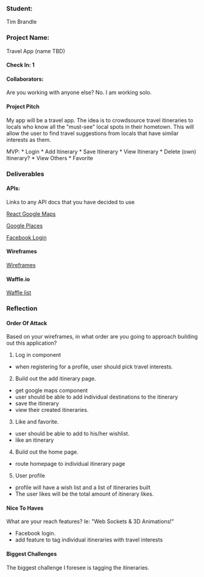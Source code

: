 ### Student:
Tim Brandle

### Project Name:  
Travel App (name TBD)

#### Check In: 1  

#### Collaborators:  
Are you working with anyone else?
No. I am working solo.

#### Project Pitch  

My app will be a travel app.  The idea is to crowdsource travel itineraries to locals  who know all the "must-see" local spots in their hometown. This will allow the user to find travel suggestions from locals that have similar interests as them.

MVP:
    * Login
    * Add Itinerary
    * Save Itinerary
    * View Itinerary
    * Delete (own) Itinerary?
    * View Others
    * Favorite

### Deliverables  

#### APIs:  
Links to any API docs that you have decided to use

[React Google Maps](https://github.com/tomchentw/react-google-maps)

[Google Places](https://developers.google.com/places/javascript/)

[Facebook Login](https://developers.facebook.com/apps/1813318108989208/fb-login/)


#### Wireframes  
[Wireframes](http://imgur.com/a/UrmFI)

#### Waffle.io
[Waffle list](https://waffle.io/tbrandle/Travel-App)


### Reflection  

#### Order Of Attack  
Based on your wireframes, in what order are you going to approach building out this application?

1. Log in component
  * when registering for a profile, user should pick travel interests.


2. Build out the add itinerary page.
  * get google maps component
  * user should be able to add individual destinations to the itinerary
  * save the itinerary
  * view their created itineraries.


3. Like and favorite.
  * user should be able to add to his/her wishlist.
  * like an itinerary


4. Build out the home page.
  * route homepage to individual itinerary page


5. User profile
  * profile will have a wish list and a list of itineraries built
  * The user likes will be the total amount of itinerary likes.


#### Nice To Haves   
What are your reach features? Ie: "Web Sockets & 3D Animations!"

* Facebook login.
* add feature to tag individual itineraries with travel interests

#### Biggest Challenges  
The biggest challenge I foresee is tagging the itineraries.
